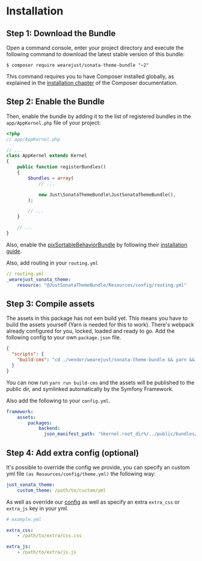 Installation
============

Step 1: Download the Bundle
---------------------------

Open a command console, enter your project directory and execute the
following command to download the latest stable version of this bundle:

```console
$ composer require wearejust/sonata-theme-bundle "~2"
```

This command requires you to have Composer installed globally, as explained
in the [installation chapter](https://getcomposer.org/doc/00-intro.md)
of the Composer documentation.

Step 2: Enable the Bundle
-------------------------

Then, enable the bundle by adding it to the list of registered bundles
in the `app/AppKernel.php` file of your project:

```php
<?php
// app/AppKernel.php

// ...
class AppKernel extends Kernel
{
    public function registerBundles()
    {
        $bundles = array(
            // ...

            new Just\SonataThemeBundle\JustSonataThemeBundle(),
        );

        // ...
    }

    // ...
}
```

Also, enable the [pixSortableBehaviorBundle](https://github.com/pix-digital/pixSortableBehaviorBundle) by following their [installation guide](https://github.com/pix-digital/pixSortableBehaviorBundle).

Also, add routing in your ```routing.yml```

```yml
// routing.yml
_wearejust_sonata_theme:
    resource: "@JustSonataThemeBundle/Resources/config/routing.yml"
```


Step 3: Compile assets
-------------------------
The assets in this package has not een build yet. This means you have to build the assets yourself (Yarn is needed for this to work). There's webpack already configured for you, locked, loaded and ready to go. Add the following config to your own ```package.json``` file.

```json
{
  "scripts": {
    "build-cms": "cd ./vendor/wearejust/sonata-theme-bundle && yarn && yarn run build",
  }
}
```

You can now run ```yarn run build-cms``` and the assets will be published to the public dir, and symlinked automatically by the Symfony Framework.

Also add the following to your ```config.yml```.
```yml
framework:
    assets:
        packages:
            backend:
              json_manifest_path: '%kernel.root_dir%/../public/bundles/justsonatatheme/build/manifest.json'
```


Step 4: Add extra config (optional)
-------------------------

It's possible to override the config we provide, you can specify an custom yml file ```(as Resources/config/theme.yml)``` the following way:

```yml
just_sonata_theme:
    custom_theme: /path/to/custom/yml

```
As well as override our [config](https://github.com/wearejust/sonata-theme-bundle/blob/master/Resources/config/theme.yml) as well as specify an extra ```extra_css``` or ```extra_js``` key in your yml.

```yml
# example.yml

extra_css:
    - /path/to/extra/css.css

extra_js:
    - /path/to/extra/js.js
    
```
